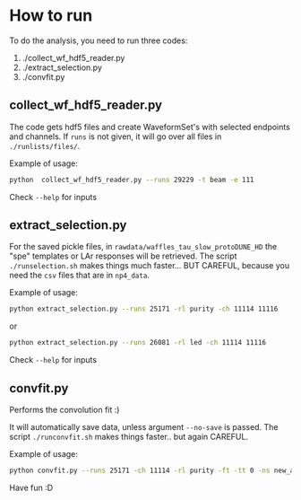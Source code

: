 # How to run

To do the analysis, you need to run three codes:

1. ./collect_wf_hdf5_reader.py
2. ./extract_selection.py
3. ./convfit.py

## collect_wf_hdf5_reader.py

The code gets hdf5 files and create WaveformSet's with selected endpoints and channels. If `runs` is not given, it will go over all files in `./runlists/files/`. 

Example of usage:
```bash
python  collect_wf_hdf5_reader.py --runs 29229 -t beam -e 111
```

Check `--help` for inputs

## extract_selection.py

For the saved pickle files, in `rawdata/waffles_tau_slow_protoDUNE_HD` the "spe" templates or LAr responses will be retrieved. The script `./runselection.sh` makes things much faster... BUT CAREFUL, because you need the `csv` files that are in `np4_data`.

Example of usage:
```bash
python extract_selection.py --runs 25171 -rl purity -ch 11114 11116
```
or 
```bash
python extract_selection.py --runs 26081 -rl led -ch 11114 11116
```

Check `--help` for inputs


## convfit.py

Performs the convolution fit :) 

It will automatically save data, unless argument `--no-save` is passed. The script `./runconvfit.sh` makes things faster.. but again CAREFUL.

Example of usage:

```bash
python convfit.py --runs 25171 -ch 11114 -rl purity -ft -tt 0 -ns new_analysis -i --scan 6
```

Have fun :D 
